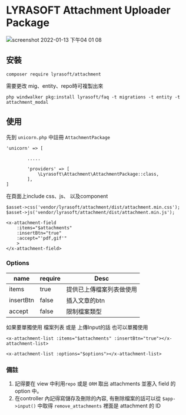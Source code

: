 # LYRASOFT Attachment Uploader Package

![screenshot 2022-01-13 下午04 01 08](https://user-images.githubusercontent.com/34531644/180942543-b1cdd90e-e743-46af-9888-053a2388d9af.png)

## 安裝

```shell
composer require lyrasoft/attachment
```

需要更改 mig、entity、repo時可複製出來

```shell
php windwalker pkg:install lyrasoft/faq -t migrations -t entity -t attachment_modal
```

## 使用

先到 `unicorn.php` 中註冊 `AttachmentPackage`

```
'unicorn' => [
        
        .....

        'providers' => [
            \Lyrasoft\Attachment\AttachmentPackage::class,
        ],
]
```

在頁面上include css、js、 以及component

```
$asset->css('vendor/lyrasoft/attachment/dist/attachment.min.css');
$asset->js('vendor/lyrasoft/attachment/dist/attachment.min.js');
```

```
<x-attachment-field 
    :items="$attachments"
    :insertBtn="true"
    :accept="'pdf,gif'"
    >
</x-attachment-field>
```

### Options

|name | require | Desc |
|---|---|---|
| items | true | 提供已上傳檔案列表做使用
| insertBtn| false| 插入文章的btn
| accept| false| 限制檔案類型

如果要單獨使用 檔案列表 或是 上傳Input的話 也可以單獨使用

```
<x-attachment-list :items="$attachments" :insertBtn="true"></x-attachment-list>

<x-attachment-list :options="$options"></x-attachment-list>
```

### 備註
1. 記得要在 view 中利用`repo` 或是 `ORM` 取出 attachments 並塞入 field 的 option 中。
2. 在controller 內記得寫儲存及刪除的內容, 有刪除檔案的話可以從 `$app->input()` 中取得 `remove_attachments` 裡面是 attachment 的 ID
